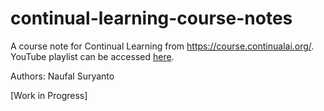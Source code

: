 # continual-learning-course-notes
A course note for Continual Learning from https://course.continualai.org/. YouTube playlist can be accessed [here](https://youtube.com/playlist?list=PLm6QXeaB-XkBfM5RgQP6wCR7Jegdg51Px&si=RMER5pZYngM3f1ib).

Authors: Naufal Suryanto

[Work in Progress]